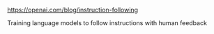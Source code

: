 https://openai.com/blog/instruction-following

Training language models to follow instructions with human feedback